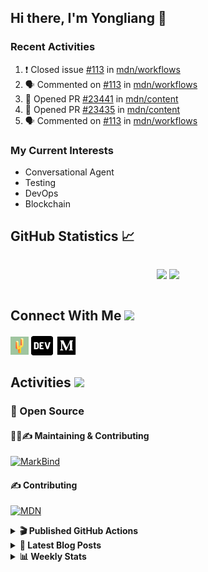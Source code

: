 ## Hi there, I'm Yongliang 👋

### Recent Activities

<!--START_SECTION:activity-->
1. ❗️ Closed issue [#113](https://github.com/mdn/workflows/issues/113) in [mdn/workflows](https://github.com/mdn/workflows)
2. 🗣 Commented on [#113](https://github.com/mdn/workflows/issues/113) in [mdn/workflows](https://github.com/mdn/workflows)
3. 💪 Opened PR [#23441](https://github.com/mdn/content/pull/23441) in [mdn/content](https://github.com/mdn/content)
4. 💪 Opened PR [#23435](https://github.com/mdn/content/pull/23435) in [mdn/content](https://github.com/mdn/content)
5. 🗣 Commented on [#113](https://github.com/mdn/workflows/issues/113) in [mdn/workflows](https://github.com/mdn/workflows)
<!--END_SECTION:activity-->

### My Current Interests

- Conversational Agent
- Testing
- DevOps
- Blockchain

## GitHub Statistics :chart_with_upwards_trend:
<div align="center">
<div style="display: flex; align-items: center; justify-content: center;">

[![](https://github-readme-stats-tlylt.vercel.app/api?username=tlylt&show_icons=true&theme=tokyonight&hide_border=true&locale=en)](https://github.com/tlylt)
[![](https://github-readme-streak-stats.herokuapp.com/?user=tlylt&theme=tokyonight&hide_border=true)](https://github.com/tlylt)
</div>
</div>

## Connect With Me <img src="https://media.giphy.com/media/2wh5K5yE3ulp3xgYcG/giphy-downsized.gif" width="30">

<a href="https://www.yongliangliu.com/" target="_blank"><img align="center" src="static/site-icon.png" alt="yongliangliu.com" height="29" width="29" /></a>
<a href="https://dev.to/tlylt" target="_blank"><img align="center" src="static/dev-badge.svg" alt="dev.to/tlylt" height="35" width="35" /></a>
<a href="https://tlylt.medium.com" target="_blank"><img align="center" src="static/medium.png" alt="tlylt.medium.com" height="35" width="35" /></a>

## Activities <img src="https://media.giphy.com/media/WUlplcMpOCEmTGBtBW/giphy.gif" width="30">

### 🔭 Open Source

#### 👷‍♂️✍️ Maintaining & Contributing
[![MarkBind](https://github-readme-stats-tlylt.vercel.app/api/pin/?username=markbind&repo=markbind)](https://github.com/MarkBind/markbind)

#### ✍️ Contributing
[![MDN](https://github-readme-stats-tlylt.vercel.app/api/pin/?username=mdn&repo=content)](https://github.com/mdn/content)

<details>
<summary> <b>🎬 Published GitHub Actions </b> </summary>

[![install-graphviz](https://github-readme-stats-tlylt.vercel.app/api/pin/?username=tlylt&repo=install-graphviz)](https://github.com/tlylt/install-graphviz)

[![reposense-action](https://github-readme-stats-tlylt.vercel.app/api/pin/?username=tlylt&repo=reposense-action)](https://github.com/tlylt/reposense-action)

[![markbin-action](https://github-readme-stats-tlylt.vercel.app/api/pin/?username=markbind&repo=markbind-action)](https://github.com/MarkBind/markbind-action)

</details>

<details>
<summary> <b>📕 Latest Blog Posts</b> </summary>

<!-- BLOG-POST-LIST:START -->
- [Create VSCode Snippets for Markdown Blog Workflows](https://www.yongliangliu.com/blog/vscode-snippets/)
- [My Journey into Open Source](https://www.yongliangliu.com/blog/my-journey-into-open-source/)
- [Resources for Orbital CP2106 Independent Software Development Project](https://www.yongliangliu.com/blog/orbital-prep/)
- [A Brief Description of Ransomware Attacks](https://www.yongliangliu.com/blog/ransomware-essay/)
- [End of University Year 3 Sem 1](https://www.yongliangliu.com/blog/end-of-year-3-sem-1/)
<!-- BLOG-POST-LIST:END -->

</details>

<details>
<summary> <b>📊 Weekly Stats</b> </summary>

<!--START_SECTION:waka-->
![Code Time](http://img.shields.io/badge/Code%20Time-685%20hrs%2017%20mins-blue)

**🐱 My GitHub Data** 

> 🏆 34 Contributions in the Year 2023
 > 
> 📦 332.7 kB Used in GitHub's Storage 
 > 
> 🚫 Not Opted to Hire
 > 
> 📜 141 Public Repositories 
 > 
> 🔑 26 Private Repositories  
 > 
**I'm an Early 🐤** 

```text
🌞 Morning    302 commits    ███████░░░░░░░░░░░░░░░░░░   28.73% 
🌆 Daytime    254 commits    ██████░░░░░░░░░░░░░░░░░░░   24.17% 
🌃 Evening    413 commits    █████████░░░░░░░░░░░░░░░░   39.3% 
🌙 Night      82 commits     ██░░░░░░░░░░░░░░░░░░░░░░░   7.8%

```
📅 **I'm Most Productive on Friday** 

```text
Monday       144 commits    ███░░░░░░░░░░░░░░░░░░░░░░   13.7% 
Tuesday      85 commits     ██░░░░░░░░░░░░░░░░░░░░░░░   8.09% 
Wednesday    160 commits    ███░░░░░░░░░░░░░░░░░░░░░░   15.22% 
Thursday     165 commits    ████░░░░░░░░░░░░░░░░░░░░░   15.7% 
Friday       227 commits    █████░░░░░░░░░░░░░░░░░░░░   21.6% 
Saturday     143 commits    ███░░░░░░░░░░░░░░░░░░░░░░   13.61% 
Sunday       127 commits    ███░░░░░░░░░░░░░░░░░░░░░░   12.08%

```


📊 **This Week I Spent My Time On** 

```text
⌚︎ Time Zone: Asia/Singapore

💬 Programming Languages: 
Markdown                 11 hrs 55 mins      ████████████░░░░░░░░░░░░░   48.45% 
TypeScript               9 hrs 6 mins        █████████░░░░░░░░░░░░░░░░   37.0% 
JavaScript               1 hr 45 mins        █░░░░░░░░░░░░░░░░░░░░░░░░   7.17% 
JSON                     1 hr 14 mins        █░░░░░░░░░░░░░░░░░░░░░░░░   5.06% 
Other                    16 mins             ░░░░░░░░░░░░░░░░░░░░░░░░░   1.15%

```


 Last Updated on 07/01/2023 00:35:38 UTC
<!--END_SECTION:waka-->

</details>
